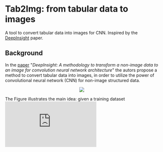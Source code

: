 # Tab2Img: from tabular data to images
A tool to convert tabular data into images for CNN. Inspired by the [DeepInsight](https://www.nature.com/articles/s41598-019-47765-6) paper.

## Background

In the [paper](https://www.nature.com/articles/s41598-019-47765-6) "*DeepInsight: A methodology to transform a non-image data to an image for convolution neural network architecture*" the autors propose  a method to convert tabular data into images, in order to utilize the power of convolutional neural network (CNN) for non-image structured data.

<p align="center">
  <img src="https://github.com/nicomignoni/tab2img/blob/master/docs/feature_mapping.png"/>
</p>

The Figure illustrates the main idea: given a training dataset ![equation](https://latex.codecogs.com/gif.latex?X%20%5Cin%20%5Cmathbb%7BR%7D%5E%7Bm%5Ctimes%20n%7D)
